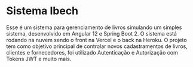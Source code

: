 # Sistema Ibech

Esse é um sistema para gerenciamento de livros simulando um simples sistema, desenvolvido em Angular 12 e Spring Boot 2.
O sistema está rodando na nuvem sendo o front na Vercel e o back na Heroku.
O projeto tem como objetivo principal de controlar novos cadastramentos de livros, clientes e fornecedores, foi utilizado Autenticação e Autorização com Tokens JWT e muito mais.

